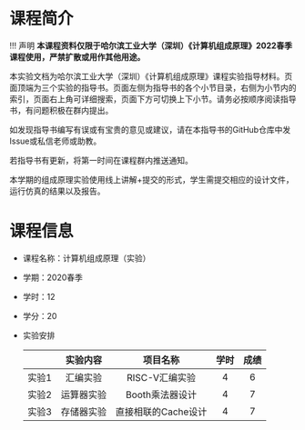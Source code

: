 # 课程简介

!!! 声明
    **本课程资料仅限于哈尔滨工业大学（深圳）《计算机组成原理》2022春季课程使用，严禁扩散或用作其他用途。**

本实验文档为哈尔滨工业大学（深圳）《计算机组成原理》课程实验指导材料。页面顶端为三个实验的指导书。页面左侧为指导书的各个小节目录，右侧为小节内的索引，页面右上角可详细搜索，页面下方可切换上下小节。请务必按顺序阅读指导书，有问题积极在群内提出。

如发现指导书编写有误或有宝贵的意见或建议，请在本指导书的GitHub仓库中发Issue或私信老师或助教。

若指导书有更新，将第一时间在课程群内推送通知。

本学期的组成原理实验使用线上讲解+提交的形式，学生需提交相应的设计文件，运行仿真的结果以及报告。




# 课程信息

- 课程名称：计算机组成原理（实验）

- 学期：2020春季

- 学时：12

- 学分：20

- 实验安排

  |       |  实验内容  |      项目名称       | 学时 | 成绩 |
  | :---: | :--------: | :-----------------: | :--: | :--: |
  | 实验1 |  汇编实验  |   RISC-V汇编实验    |  4   |  6   |
  | 实验2 | 运算器实验 |   Booth乘法器设计   |  4   |  7   |
  | 实验3 | 存储器实验 | 直接相联的Cache设计 |  4   |  7   |
